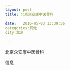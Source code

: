 ```yaml
--- 
layout: post 
title: 北京众安康中医骨科

date:   2016-05-03 13:39:56 
categories:其他  
city:北京
  
--- 
```

   
北京众安康中医骨科

信息

